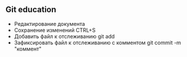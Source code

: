 ## Git education
* Редактирование документа
* Сохранение изменений CTRL+S
* Добавить файл к отслеживанию git add
* Зафиксировать файл к отслеживанию с комментом git commit -m "коммент"